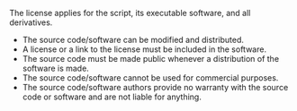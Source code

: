 The license applies for the script, its executable software, and all derivatives.

- The source code/software can be modified and distributed.
- A license or a link to the license must be included in the software.
- The source code must be made public whenever a distribution of the software is made.
- The source code/software cannot be used for commercial purposes.
- The source code/software authors provide no warranty with the source code or software and are not liable for anything.


